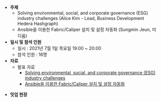 - **주제**
  - Solving environmental, social, and corporate governance (ESG) industry challenges (Alice Kim - Lead, Business Development Hedera Hashgraph)
  - Ansible을 이용한 Fabric/Caliper 설치 및 설정 자동화 (Sungmin Jeun, 미디움)
- **일시 및 참석 인원**
  - 일시 : 2021년 7월 1일 목요일 19:00 ~ 20:00
  - 참석 인원 : 16명
- **자료**
  - 발표 자료
    - [Solving environmental, social, and corporate governance (ESG) industry challenges](https://drive.google.com/file/d/1-6IFwJqhbW4HvPbq614zwKl--MIKGWez/view?usp=sharing&authuser=0)
    - [Ansible을 이용한 Fabric/Caliper 설치 및 설정 자동화](https://docs.google.com/presentation/d/1aec_d8nrzE6iXU4h5f3xcvc8dlXhRDBefOwk4D9xZ8A?authuser=0)

* **밋업 현장**

